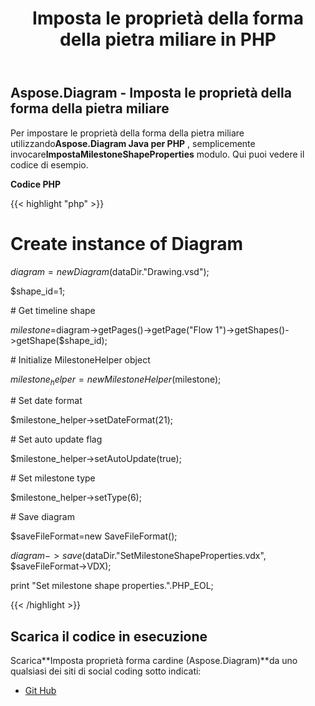 ﻿---
title: Imposta le proprietà della forma della pietra miliare in PHP
type: docs
weight: 110
url: /it/java/set-milestone-shape-properties-in-php/
---
## **Aspose.Diagram - Imposta le proprietà della forma della pietra miliare**
 Per impostare le proprietà della forma della pietra miliare utilizzando**Aspose.Diagram Java per PHP** , semplicemente invocare**ImpostaMilestoneShapeProperties** modulo. Qui puoi vedere il codice di esempio.

**Codice PHP**

{{< highlight "php" >}}

 # Create instance of Diagram

$diagram = new Diagram($dataDir."Drawing.vsd");

$shape_id=1;

\# Get timeline shape

$milestone=$diagram->getPages()->getPage("Flow 1")->getShapes()->getShape($shape_id);

\# Initialize MilestoneHelper object

$milestone_helper = new MilestoneHelper($milestone);

\# Set date format

$milestone_helper->setDateFormat(21);

\# Set auto update flag

$milestone_helper->setAutoUpdate(true);

\# Set milestone type

$milestone_helper->setType(6);

\# Save diagram

$saveFileFormat=new SaveFileFormat();

$diagram->save($dataDir."SetMilestoneShapeProperties.vdx", $saveFileFormat->VDX);

print "Set milestone shape properties.".PHP_EOL;

{{< /highlight >}}
## **Scarica il codice in esecuzione**
 Scarica**Imposta proprietà forma cardine (Aspose.Diagram)**da uno qualsiasi dei siti di social coding sotto indicati:

- [Git Hub](https://github.com/asposediagram/Aspose.Diagram-for-Java/blob/master/Plugins/Aspose_Diagram_Java_for_PHP/src/aspose/diagram/WorkingwithShapes/SetMilestoneShapeProperties.php)
